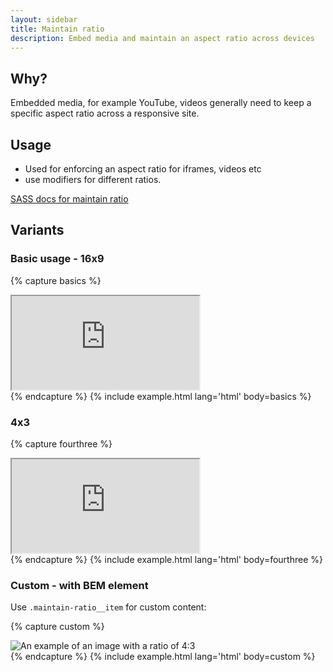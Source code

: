 ```yaml
---
layout: sidebar
title: Maintain ratio
description: Embed media and maintain an aspect ratio across devices
---
```


## Why?
Embedded media, for example YouTube, videos generally need to keep a specific aspect ratio across a responsive site.

## Usage
- Used for enforcing an aspect ratio for iframes, videos etc
- use modifiers for different ratios.

<a class="btn btn--secondary" href="{{ site.baseurl }}{% link technical/sass/documentation/components.md %}#css-.maintain-ratio">SASS docs for maintain ratio</a>

## Variants

### Basic usage - 16x9

{% capture basics %}
<div class="maintain-ratio maintain-ratio--16-9">
    <iframe src="https://www.youtube.com/embed/dQw4w9WgXcQ" allowfullscreen></iframe>
</div>
{% endcapture %}
{% include example.html lang='html' body=basics %}

### 4x3

{% capture fourthree %}
<div class="maintain-ratio maintain-ratio--4-3">
    <iframe src="https://www.youtube.com/embed/dQw4w9WgXcQ" allowfullscreen></iframe>
</div>
{% endcapture %}
{% include example.html lang='html' body=fourthree %}

### Custom - with BEM element

Use `.maintain-ratio__item` for custom content:

{% capture custom %}
<div class="maintain-ratio maintain-ratio--4-3">
    <img class="maintain-ratio__item" src="http://placehold.it/800x600" alt="An example of an image with a ratio of 4:3" />
</div>
{% endcapture %}
{% include example.html lang='html' body=custom %}